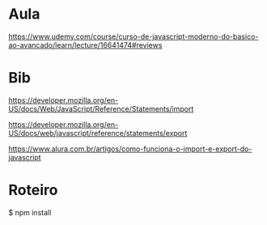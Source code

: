 # Aula
https://www.udemy.com/course/curso-de-javascript-moderno-do-basico-ao-avancado/learn/lecture/16641474#reviews

# Bib
https://developer.mozilla.org/en-US/docs/Web/JavaScript/Reference/Statements/import

https://developer.mozilla.org/en-US/docs/web/javascript/reference/statements/export

https://www.alura.com.br/artigos/como-funciona-o-import-e-export-do-javascript

# Roteiro
$ npm install

